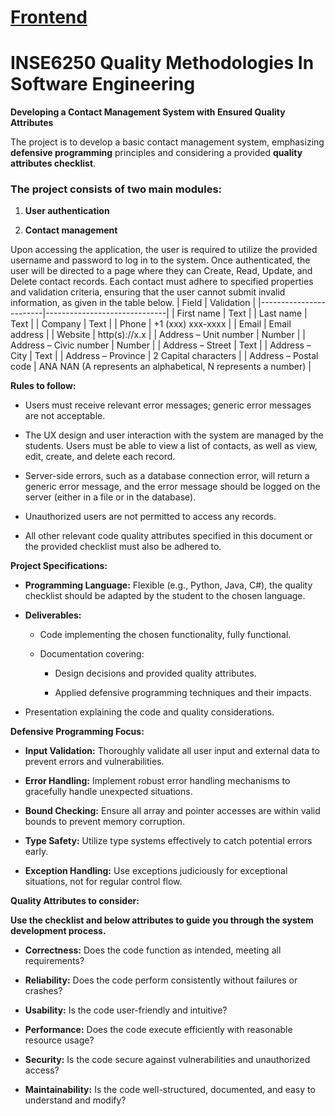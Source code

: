 # [Frontend](frontend/README.MD)

# INSE6250 Quality Methodologies In Software Engineering

**Developing a Contact Management System with Ensured Quality
Attributes**

The project is to develop a basic contact management system, emphasizing
**defensive programming** principles and considering a provided
**quality attributes checklist**.

### The project consists of two main modules:

1.  **User authentication**

2.  **Contact management**

Upon accessing the application, the user is required to utilize the
provided username and password to log in to the system. Once
authenticated, the user will be directed to a page where they can
Create, Read, Update, and Delete contact records. Each contact must
adhere to specified properties and validation criteria, ensuring that
the user cannot submit invalid information, as given in the table below.
| Field | Validation |
|------------------------|------------------------------|
| First name | Text |
| Last name | Text |
| Company | Text |
| Phone | +1 (xxx) xxx-xxxx |
| Email | Email address |
| Website | http(s)://x.x |
| Address – Unit number | Number |
| Address – Civic number | Number |
| Address – Street | Text |
| Address – City | Text |
| Address – Province | 2 Capital characters |
| Address – Postal code | ANA NAN (A represents an alphabetical, N represents a number) |

**Rules to follow:**

-   Users must receive relevant error messages; generic error messages
    are not acceptable.

-   The UX design and user interaction with the system are managed by
    the students. Users must be able to view a list of contacts, as well
    as view, edit, create, and delete each record.

-   Server-side errors, such as a database connection error, will return
    a generic error message, and the error message should be logged on
    the server (either in a file or in the database).

-   Unauthorized users are not permitted to access any records.

-   All other relevant code quality attributes specified in this
    document or the provided checklist must also be adhered to.

**Project Specifications:**

-   **Programming Language:** Flexible (e.g., Python, Java, C#), the
    quality checklist should be adapted by the student to the chosen
    language.

-   **Deliverables:**

    -   Code implementing the chosen functionality, fully functional.

    -   Documentation covering:

        -   Design decisions and provided quality attributes.

        -   Applied defensive programming techniques and their impacts.

-   Presentation explaining the code and quality considerations.

**Defensive Programming Focus:**

-   **Input Validation:** Thoroughly validate all user input and
    external data to prevent errors and vulnerabilities.

-   **Error Handling:** Implement robust error handling mechanisms to
    gracefully handle unexpected situations.

-   **Bound Checking:** Ensure all array and pointer accesses are within
    valid bounds to prevent memory corruption.

-   **Type Safety:** Utilize type systems effectively to catch potential
    errors early.

-   **Exception Handling:** Use exceptions judiciously for exceptional
    situations, not for regular control flow.

**Quality Attributes to consider:**

**Use the checklist and below attributes to guide you through the system
development process.**

-   **Correctness:** Does the code function as intended, meeting all
    requirements?

-   **Reliability:** Does the code perform consistently without failures
    or crashes?

-   **Usability:** Is the code user-friendly and intuitive?

-   **Performance:** Does the code execute efficiently with reasonable
    resource usage?

-   **Security:** Is the code secure against vulnerabilities and
    unauthorized access?

-   **Maintainability:** Is the code well-structured, documented, and
    easy to understand and modify?

